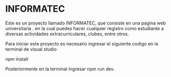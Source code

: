 # INFORMATEC
Este es un proyecto llamado INFORMATEC, que consiste en una pagina web universitaria .
en la cual puedes hacer cualquier registro como estudiante a diversas actividades extracurriculares, clubes, entre otros.

Para iniciar este proyecto es necesario ingresar el siguiente codigo en la terminal de visual studio

npm install 

Posteriormente en la terminal ingresar 
npm run dev.
